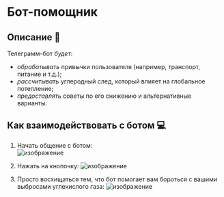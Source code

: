 # Бот-помощник

## Описание 🌵
Телеграмм-бот *будет*:
* *обрабатывать* привычки пользователя (например, транспорт, питание и т.д.);
* *рассчитывать* углеродный след, который влияет на глобальное потепление;
* *предоставлять* советы по его снижению и альтернативные варианты.
## Как взаимодействовать с ботом 💻
1) Начать общение с ботом:                                                                                                 
![изображение](https://github.com/user-attachments/assets/39b54fe3-e6ca-4b16-bf8b-36e2d162a692)

3) Нажать на кнопочку:
![изображение](https://github.com/user-attachments/assets/dbf051c3-445f-4582-b8ea-5cb76199c22e)

4) Просто восхищаться тем, что бот помогает вам бороться с вашими выбросами углекислого газа: 
![изображение](https://github.com/user-attachments/assets/e229f619-81b6-4238-9e64-0f1907ccce41)


